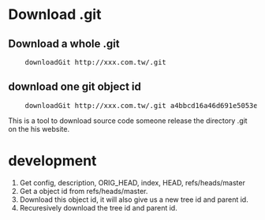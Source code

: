 Download .git
=============

## Download a whole .git
<pre>
    downloadGit http://xxx.com.tw/.git
</pre>

## download one git object id
<pre>
    downloadGit http://xxx.com.tw/.git a4bbcd16a46d691e5053e50387258b7b8e918601
</pre>

This is a tool to download source code someone release the directory .git on the his website.


development
===========

1. Get config, description, ORIG_HEAD, index, HEAD, refs/heads/master
2. Get a object id from refs/heads/master.
3. Download this object id, it will also give us a new tree id and parent id.
4. Recuresively download the tree id and parent id.
